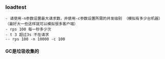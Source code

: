 ### loadtest

    - 请使用-n参数设置最大请求数，并使用-c参数设置所需的并发级别 （模拟有多少台机器） （最好大一些这样就可以模拟很多客户端）
    - rps 100 每一秒多少次
    - t 3 超过3s 不在请求
    -- rps 100 -n 10000 -c 100


#### GC是垃圾收集的